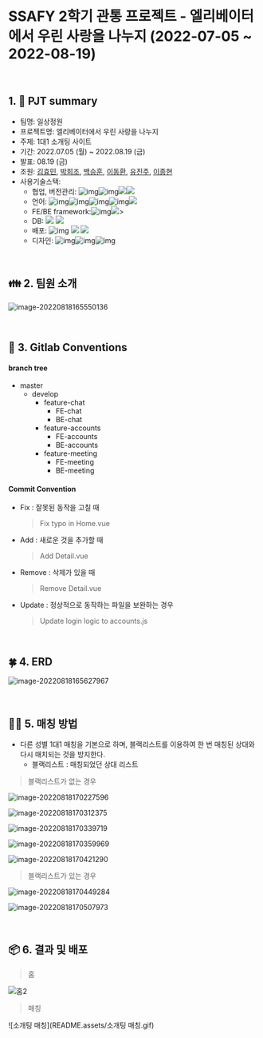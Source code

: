 # SSAFY 2학기 관통 프로젝트 - 엘리베이터에서 우린 사랑을 나누지 (2022-07-05 ~ 2022-08-19)

<br>

## 1. :ledger: PJT summary

- 팀명: 일상정원
- 프로젝트명: 엘리베이터에서 우린 사랑을 나누지
- 주제: 1대1 소개팅 사이트
- 기간: 2022.07.05 (월) ~ 2022.08.19 (금)
- 발표: 08.19 (금)
- 조원: [김효민](https://github.com/kimhyomin97), [박희조](https://github.com/heejo17), [백승훈](https://github.com/seungHoon0422), [이동환](https://github.com/onghwand), [유진주](https://github.com/joo-jj), [이종현](https://github.com/jonghyunlee12)
- 사용기술스택:
  - 협업, 버전관리: ![img](https://camo.githubusercontent.com/a9a95986631c3d4945a63d42d2864e3918a834d672d907e174a29f743a1bc3f1/68747470733a2f2f696d672e736869656c64732e696f2f62616467652f6769742d4630353033323f7374796c653d666f722d7468652d6261646765266c6f676f3d676974266c6f676f436f6c6f723d7768697465)![img](https://camo.githubusercontent.com/d20c06f1854face8c434a4fa2ffa62a2c6d52368120cc7dafd77166da5732caf/68747470733a2f2f696d672e736869656c64732e696f2f62616467652f4e6f74696f6e2d3030303030303f7374796c653d666f722d7468652d6261646765266c6f676f3d6e6f74696f6e266c6f676f436f6c6f723d7768697465)<img src="https://img.shields.io/badge/Jira -0052CC?style=for-the-badge&logo=Jira Software&logoColor=white"><img src="https://img.shields.io/badge/Gitlab -FC6D26?style=for-the-badge&logo=Gitlab&logoColor=white">
  - 언어: ![img](https://camo.githubusercontent.com/5d8f10d34ebf49b459c6747dff496c18f5100d8fa8229ddbb88ddc0efd494279/68747470733a2f2f696d672e736869656c64732e696f2f62616467652f707974686f6e2d3337373641423f7374796c653d666f722d7468652d6261646765266c6f676f3d707974686f6e266c6f676f436f6c6f723d7768697465)![img](https://camo.githubusercontent.com/146641825a4dcaf7d047629441f6596b8d9d7327ec8c8104ea54d3b6aa1080b3/68747470733a2f2f696d672e736869656c64732e696f2f62616467652f4a6176615363726970742d4637444631453f7374796c653d666f722d7468652d6261646765266c6f676f3d6a617661736372697074266c6f676f436f6c6f723d7768697465)![img](https://camo.githubusercontent.com/5a7100155d1a7b75357a90e8810530b21c8723c59f2976d0dafc7950205336d7/68747470733a2f2f696d672e736869656c64732e696f2f62616467652f68746d6c352d4533344632363f7374796c653d666f722d7468652d6261646765266c6f676f3d68746d6c35266c6f676f436f6c6f723d7768697465)![img](https://camo.githubusercontent.com/395bcd1fa353e86f422e5f01abf3260b8c76720be050e5f4688ab7fc7634f50f/68747470733a2f2f696d672e736869656c64732e696f2f62616467652f4353532d3135373242363f7374796c653d666f722d7468652d6261646765266c6f676f3d63737333266c6f676f436f6c6f723d7768697465)<img src="https://img.shields.io/badge/java-007396?style=for-the-badge&logo=java&logoColor=white"> 
  - FE/BE framework:![img](https://camo.githubusercontent.com/d4bf3d84fc3a4e4cc4f10f59cdbae19b2d7cf13bd178f51adea9b9add58c94be/68747470733a2f2f696d672e736869656c64732e696f2f62616467652f5675652d3446633038443f7374796c653d666f722d7468652d6261646765266c6f676f3d7675652e6a73266c6f676f436f6c6f723d7768697465)<img src="https://img.shields.io/badge/spring-6DB33F?style=for-the-badge&logo=spring&logoColor=white">> 
  - DB:  <img src="https://img.shields.io/badge/mysql-4479A1?style=for-the-badge&logo=mysql&logoColor=white">  <img src="https://img.shields.io/badge/Amazon S3-569A31?style=for-the-badge&logo=Amazon S3&logoColor=white"> 
  - 배포: ![img](https://camo.githubusercontent.com/c75eb74744dd435c8f353a621e97b392201c530225b32b1be88d6cd38a1b1448/68747470733a2f2f696d672e736869656c64732e696f2f62616467652f416d617a6f6e4157532d4646393930423f7374796c653d666f722d7468652d6261646765266c6f676f3d616d617a6f6e617773266c6f676f436f6c6f723d7768697465) <img src="https://img.shields.io/badge/NGINX-009639?style=for-the-badge&logo=NGINX&logoColor=white"> <img src="https://img.shields.io/badge/Docker -2496ED?style=for-the-badge&logo=docker&logoColor=white">
  - 디자인: ![img](https://camo.githubusercontent.com/47e6264f9d0f6ddd400336f6755634301f99d25998f5663caa7f4f6353ce8146/68747470733a2f2f696d672e736869656c64732e696f2f62616467652f537761676765722d3835454132443f7374796c653d666f722d7468652d6261646765266c6f676f3d73776167676572266c6f676f436f6c6f723d7768697465)![img](https://camo.githubusercontent.com/078a1d511beddd849ea23d8cdbb04fc820c1e5dd10114f9b70511ab1a3fb8005/68747470733a2f2f696d672e736869656c64732e696f2f62616467652f426f6f7473747261702d373935313242333f7374796c653d666f722d7468652d6261646765266c6f676f3d626f6f747374726170266c6f676f436f6c6f723d7768697465)![img](https://camo.githubusercontent.com/8ef77581a062572d7a25d237ccc46271ce724b3372da00a06291db77e8157e0d/68747470733a2f2f696d672e736869656c64732e696f2f62616467652f466f6e74417765736f6d652d3532384444373f7374796c653d666f722d7468652d6261646765266c6f676f3d466f6e74417765736f6d65266c6f676f436f6c6f723d7768697465)

<br>

## :family: 2. 팀원 소개

![image-20220818165550136](README.assets/image-20220818165550136.png)

<br>

## 🌲 3. Gitlab Conventions

#### branch tree

- master
  - develop
    - feature-chat
      - FE-chat
      - BE-chat
    - feature-accounts
      - FE-accounts
      - BE-accounts
    - feature-meeting
      - FE-meeting
      - BE-meeting

#### Commit Convention

- Fix : 잘못된 동작을 고칠 때

  > Fix typo in Home.vue

- Add : 새로운 것을 추가할 때

  > Add Detail.vue

- Remove : 삭제가 있을 때

  > Remove Detail.vue

- Update : 정상적으로 동작하는 파일을 보완하는 경우

  > Update login logic to accounts.js

<br>

## :four_leaf_clover: 4. ERD

![image-20220818165627967](README.assets/image-20220818165627967.png)

<br>

## :female_detective: 5. 매칭 방법

- 다른 성별 1대1 매칭을 기본으로 하며, 블랙리스트를 이용하여 한 번 매칭된 상대와 다시 매치되는 것을 방지한다.	
  - 블랙리스트 : 매칭되었던 상대 리스트

> 블랙리스트가 없는 경우

![image-20220818170227596](README.assets/image-20220818170227596.png)

![image-20220818170312375](README.assets/image-20220818170312375.png)

![image-20220818170339719](README.assets/image-20220818170339719.png)

![image-20220818170359969](README.assets/image-20220818170359969.png)

![image-20220818170421290](README.assets/image-20220818170421290.png)

> 블랙리스트가 있는 경우

![image-20220818170449284](README.assets/image-20220818170449284.png)

![image-20220818170507973](README.assets/image-20220818170507973.png)

<br>

## :package: 6. 결과 및 배포

> 홈

![홈2](README.assets/홈2.gif)

> 매칭

![소개팅 매칭](README.assets/소개팅 매칭.gif)

<br>